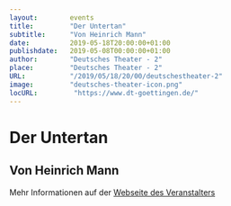 ```yaml
---
layout:        events
title:         "Der Untertan"
subtitle:      "Von Heinrich Mann"
date:          2019-05-18T20:00:00+01:00
publishdate:   2019-05-08T00:00:00+01:00
author:        "Deutsches Theater - 2"
place:         "Deutsches Theater - 2"
URL:           "/2019/05/18/20/00/deutschestheater-2"
image:         "deutsches-theater-icon.png"
locURL:         "https://www.dt-goettingen.de/"
---
```


Der Untertan
===========

Von Heinrich Mann
-----------



Mehr Informationen auf der [Webseite des Veranstalters](https://www.dt-goettingen.de/stueck/der-untertan/)
